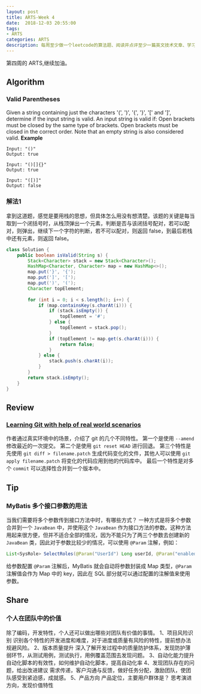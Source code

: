 ```yaml
---
layout: post
title: ARTS-Week 4
date:  2018-12-03 20:55:00
tags:
- ARTS
categories: ARTS
description: 每周至少做一个leetcode的算法题、阅读并点评至少一篇英文技术文章、学习至少一个技术技巧、分享一篇有观点和思考的文章。（也就是Algorithm、Review、Tip、Share简称ARTS），至少坚持一年。
---  
```

第四周的 ARTS,继续加油。  
## Algorithm
### Valid Parentheses
Given a string containing just the characters '(', ')', '{', '}', '[' and ']', determine if the input string is valid.
An input string is valid if:
Open brackets must be closed by the same type of brackets.
Open brackets must be closed in the correct order.
Note that an empty string is also considered valid.
**Example**  
```
Input: "()"
Output: true

Input: "()[]{}"
Output: true

Input: "([)]"
Output: false
```  
### 解法1
拿到这道题，感觉是要用栈的思想，但具体怎么用没有想清楚。该题的关键是每当取到一个闭括号时，从栈顶弹出一个元素，判断是否与该闭括号配对，若可以配对，则弹出，继续下一个字符的判断，若不可以配对，则返回 false，到最后若栈中还有元素，则返回 false。
```java
class Solution {
    public boolean isValid(String s) {
        Stack<Character> stack = new Stack<Character>();
        HashMap<Character, Character> map = new HashMap<>();
        map.put('}', '{');
        map.put(']', '[');
        map.put(')', '(');
        Character topElement;
        
        for (int i = 0; i < s.length(); i++) {
            if (map.containsKey(s.charAt(i))) {
                if (stack.isEmpty()) {
                    topElement = '#';
                } else {
                    topElement = stack.pop();
                }
                if (topElement != map.get(s.charAt(i))) {
                    return false;
                }
            } else {
                stack.push(s.charAt(i));
            }
        }
        return stack.isEmpty();
    }
}
```

## Review
### [Learning Git with help of real world scenarios](https://medium.com/@dayemsiddiqui_95285/learning-git-with-help-of-real-world-scenarios-9609a851205b "Learning Git with help of real world scenarios")
作者通过真实环境中的场景，介绍了 git 的几个不同特性。
第一个是使用 `--amend` 修改最近的一次提交。
第二个是使用 `git reset HEAD` 进行回退。
第三个特性是先使用 `git diff > filename.patch` 生成代码变化的文件，其他人可以使用 `git apply filename.patch` 将变化的代码应用到他的代码库中。
最后一个特性是对多个 `commit` 可以选择性合并到一个版本中。
## Tip
### MyBatis 多个接口参数的用法
当我们需要将多个参数传到接口方法中时，有哪些方式？
一种方式是将多个参数合并到一个 `JavaBean` 中，并使用这个 `JavaBean` 作为接口方法的参数。这种方法用起来很方便，但并不适合全部的情况，因为不能只为了两三个参数去创建新的 `JavaBean` 类，因此对于参数比较少的情况，可以使用 `@Param` 注解，例如：
```Java
List<SysRole> SelectRoles(@Param("UserId") Long userId, @Param("enabled") Integer enabled)
```
给参数配置 `@Param` 注解后，MyBatis 就会自动将参数封装成 Map 类型，`@Param` 注解值会作为 Map 中的 key，因此在 SQL 部分就可以通过配置的注解值来使用参数。

## Share
### 个人在团队中的价值
除了编码，开发特性，个人还可以做出哪些对团队有价值的事情。
1、项目风险识别
识别各个特性的开发进度和难度，对于进度或质量有风险的特性，提前想办法规避风险。
2、版本质量提升
深入了解开发过程中的质量防护体系，发现防护薄弱环节，从测试用例，测试执行，用例覆盖范围去发现问题。
3、自动化能力提升
自动化脚本的有效性，如何维护自动化脚本，提高自动化率
4、发现团队存在的问题，给出改进建议
需求传递，客户沟通与反馈，做好任务分配，激励团队，使团队感受到紧迫感，成就感。
5、产品方向
产品定位，主要用户群体是？
思考演进方向，发现价值特性